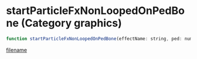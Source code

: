 # startParticleFxNonLoopedOnPedBone (Category graphics)

```js
function startParticleFxNonLoopedOnPedBone(effectName: string, ped: number, offsetX: number, offsetY: number, offsetZ: number, rotX: number, rotY: number, rotZ: number, boneIndex: number, scale: number, axisX: boolean, axisY: boolean, axisZ: boolean): boolean
```

[filename](startParticleFxNonLoopedOnPedBone_m.md ':include')